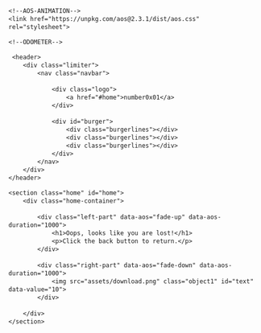    <title>number0x01</title>
    <link rel="shortcut icon" href="assets/1023.png" type="image/x-icon">
    <link rel="stylesheet" href="style.css">

    <!--AOS-ANIMATION-->
    <link href="https://unpkg.com/aos@2.3.1/dist/aos.css" rel="stylesheet">

   <!--ICON-->
   <link href="https://maxcdn.bootstrapcdn.com/font-awesome/4.7.0/css/font-awesome.min.css" rel="stylesheet" integrity="sha384-wvfXpqpZZVQGK6TAh5PVlGOfQNHSoD2xbE+QkPxCAFlNEevoEH3Sl0sibVcOQVnN" crossorigin="anonymous">
   <link href='https://unpkg.com/boxicons@2.1.2/css/boxicons.min.css' rel='stylesheet'>
   <link rel="stylesheet" href="https://cdnjs.cloudflare.com/ajax/libs/font-awesome/4.7.0/css/font-awesome.min.css">

   <!--SLIDER-->
   <link rel="stylesheet" href="https://unpkg.com/swiper/swiper-bundle.min.css" />

    <!--ODOMETER-->
   <link rel="stylesheet" href="odometer.css" />
   <link real="odometer.js"/>

</head>
<body>
    
<!--NAVBAR SECTION-->
     <header>
        <div class="limiter">
            <nav class="navbar">

                <div class="logo">
                    <a href="#home">number0x01</a> 
                </div>

                <div id="burger">
                    <div class="burgerlines"></div>
                    <div class="burgerlines"></div>
                    <div class="burgerlines"></div>
                </div>
            </nav>
        </div>
    </header>

<!--HOME-->


    <section class="home" id="home">
        <div class="home-container">

            <div class="left-part" data-aos="fade-up" data-aos-duration="1000">
                <h1>Oops, looks like you are lost!</h1>
                <p>Click the back button to return.</p>
            </div>

            <div class="right-part" data-aos="fade-down" data-aos-duration="1000">
                <img src="assets/download.png" class="object1" id="text" data-value="10">
            </div>
            
        </div>
    </section>


<!--HOME-END-->
